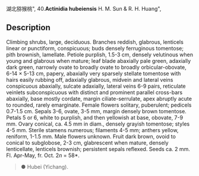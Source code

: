 湖北猕猴桃",
40.**Actinidia hubeiensis** H. M. Sun & R. H. Huang",

## Description
Climbing shrubs, large, deciduous. Branches reddish, glabrous, lenticels linear or punctiform, conspicuous; buds densely ferruginous tomentose; pith brownish, lamellate. Petiole purplish, 1.5-3 cm, densely velutinous when young and glabrous when mature; leaf blade abaxially pale green, adaxially dark green, narrowly ovate to broadly ovate to broadly orbicular-obovate, 6-14 × 5-13 cm, papery, abaxially very sparsely stellate tomentose with hairs easily rubbing off, adaxially glabrous, midvein and lateral veins conspicuous abaxially, sulcate adaxially, lateral veins 6-9 pairs, reticulate veinlets subconspicuous with distinct and prominent parallel cross-bars abaxially, base mostly cordate, margin ciliate-serrulate, apex abruptly acute to rounded, rarely emarginate. Female flowers solitary, puberulent; pedicels 0.7-1.5 cm. Sepals 3-6, ovate, 3-5 mm, margin densely brown tomentose. Petals 5 or 6, white to purplish, and then yellowish at base, obovate, 7-9 mm. Ovary conical, ca. 4.5 mm in diam., densely grayish tomentose; styles 4-5 mm. Sterile stamens numerous; filaments 4-5 mm; anthers yellow, reniform, 1-1.5 mm. Male flowers unknown. Fruit dark brown, ovoid to conical to subglobose, 2-3 cm, glabrescent when mature, densely lenticellate, lenticels brownish; persistent sepals reflexed. Seeds ca. 2 mm. Fl. Apr-May, fr. Oct. 2*n* = 58*.

> ●  Hubei (Yichang).
